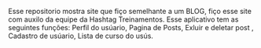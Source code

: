 
Esse repositorio  mostra site que fiço  semelhante a um BLOG, fiço esse site com auxilo da equipe da Hashtag Treinamentos.
Esse aplicativo tem as seguintes funções:  Perfil do usúario, Pagina de Posts, Exluir e deletar post , Cadastro de usúario,  Lista de curso do usús.
